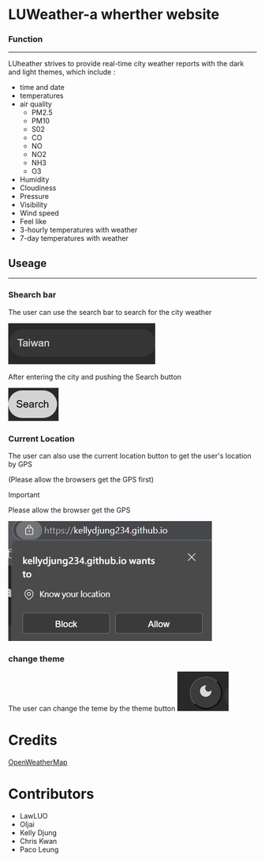 # LUWeather-a wherther website

### Function

---

LUheather strives to provide real-time city weather reports with the dark and light themes, which include :

- time and date
- temperatures
- air quality
    - PM2.5
    - PM10
    - S02
    - CO
    - NO
    - NO2
    - NH3
    - O3
- Humidity
- Cloudiness
- Pressure
- Visibility
- Wind speed
- Feel like
- 3-hourly temperatures with weather
- 7-day temperatures with weather

## Useage

---

### Shearch bar
The user can use the search bar to search for the city weather

![image](https://github.com/kellydjung234/kellydjung234.github.io/blob/main/Pasted%20image%2020250419112815.png)


After entering the city and pushing the Search button


![image](https://github.com/kellydjung234/kellydjung234.github.io/blob/main/Pasted%20image%2020250419112821.png)


### Current Location
The user can also use the current location button to get the user's location by GPS

(Please allow the browsers get the GPS first)
>[!IMPORTANT]
>Please allow the browser get the GPS
>
>![image](https://github.com/kellydjung234/kellydjung234.github.io/blob/main/allow_location.png)


### change theme 
The user can change the teme by the theme button 
![image](https://github.com/kellydjung234/kellydjung234.github.io/blob/main/Pasted%20image%2020250419112715.png)

# Credits

[OpenWeatherMap](https://openweathermap.org/)

# Contributors
- LawLUO
- OIjai
- Kelly Djung 
- Chris Kwan
- Paco Leung 

